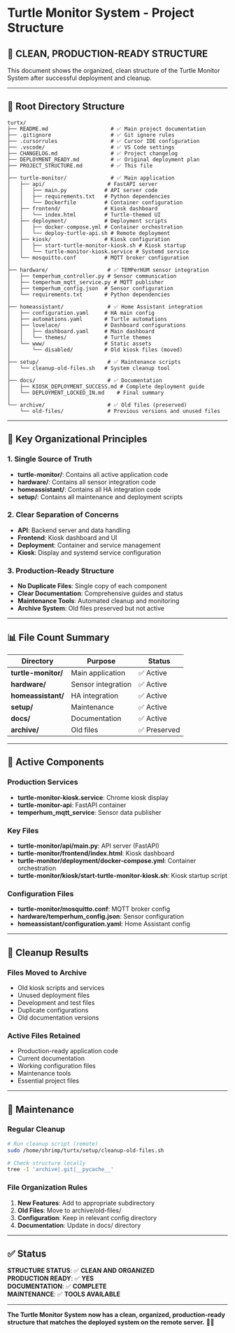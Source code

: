 # Turtle Monitor System - Project Structure

## 🎉 **CLEAN, PRODUCTION-READY STRUCTURE**

This document shows the organized, clean structure of the Turtle Monitor System after successful deployment and cleanup.

---

## 📁 **Root Directory Structure**

```
turtx/
├── README.md                    # ✅ Main project documentation
├── .gitignore                   # ✅ Git ignore rules
├── .cursorrules                 # ✅ Cursor IDE configuration
├── .vscode/                     # ✅ VS Code settings
├── CHANGELOG.md                 # ✅ Project changelog
├── DEPLOYMENT_READY.md          # ✅ Original deployment plan
├── PROJECT_STRUCTURE.md         # ✅ This file
│
├── turtle-monitor/              # ✅ Main application
│   ├── api/                    # FastAPI server
│   │   ├── main.py            # API server code
│   │   ├── requirements.txt   # Python dependencies
│   │   └── Dockerfile         # Container configuration
│   ├── frontend/              # Kiosk dashboard
│   │   └── index.html         # Turtle-themed UI
│   ├── deployment/            # Deployment scripts
│   │   ├── docker-compose.yml # Container orchestration
│   │   └── deploy-turtle-api.sh # Remote deployment
│   ├── kiosk/                 # Kiosk configuration
│   │   ├── start-turtle-monitor-kiosk.sh # Kiosk startup
│   │   └── turtle-monitor-kiosk.service # Systemd service
│   └── mosquitto.conf         # MQTT broker configuration
│
├── hardware/                   # ✅ TEMPerHUM sensor integration
│   ├── temperhum_controller.py # Sensor communication
│   ├── temperhum_mqtt_service.py # MQTT publisher
│   ├── temperhum_config.json  # Sensor configuration
│   └── requirements.txt       # Python dependencies
│
├── homeassistant/              # ✅ Home Assistant integration
│   ├── configuration.yaml     # HA main config
│   ├── automations.yaml       # Turtle automations
│   ├── lovelace/              # Dashboard configurations
│   │   ├── dashboard.yaml     # Main dashboard
│   │   └── themes/            # Turtle themes
│   └── www/                   # Static assets
│       └── disabled/          # Old kiosk files (moved)
│
├── setup/                      # ✅ Maintenance scripts
│   └── cleanup-old-files.sh   # System cleanup tool
│
├── docs/                       # ✅ Documentation
│   ├── KIOSK_DEPLOYMENT_SUCCESS.md # Complete deployment guide
│   └── DEPLOYMENT_LOCKED_IN.md    # Final summary
│
└── archive/                    # ✅ Old files (preserved)
    └── old-files/              # Previous versions and unused files
```

---

## 🎯 **Key Organizational Principles**

### **1. Single Source of Truth**
- **turtle-monitor/**: Contains all active application code
- **hardware/**: Contains all sensor integration code
- **homeassistant/**: Contains all HA integration code
- **setup/**: Contains all maintenance and deployment scripts

### **2. Clear Separation of Concerns**
- **API**: Backend server and data handling
- **Frontend**: Kiosk dashboard and UI
- **Deployment**: Container and service management
- **Kiosk**: Display and systemd service configuration

### **3. Production-Ready Structure**
- **No Duplicate Files**: Single copy of each component
- **Clear Documentation**: Comprehensive guides and status
- **Maintenance Tools**: Automated cleanup and monitoring
- **Archive System**: Old files preserved but not active

---

## 📊 **File Count Summary**

| Directory | Purpose | Status |
|-----------|---------|--------|
| **turtle-monitor/** | Main application | ✅ Active |
| **hardware/** | Sensor integration | ✅ Active |
| **homeassistant/** | HA integration | ✅ Active |
| **setup/** | Maintenance | ✅ Active |
| **docs/** | Documentation | ✅ Active |
| **archive/** | Old files | ✅ Preserved |

---

## 🔧 **Active Components**

### **Production Services**
- **turtle-monitor-kiosk.service**: Chrome kiosk display
- **turtle-monitor-api**: FastAPI container
- **temperhum_mqtt_service**: Sensor data publisher

### **Key Files**
- **turtle-monitor/api/main.py**: API server (FastAPI)
- **turtle-monitor/frontend/index.html**: Kiosk dashboard
- **turtle-monitor/deployment/docker-compose.yml**: Container orchestration
- **turtle-monitor/kiosk/start-turtle-monitor-kiosk.sh**: Kiosk startup script

### **Configuration Files**
- **turtle-monitor/mosquitto.conf**: MQTT broker config
- **hardware/temperhum_config.json**: Sensor configuration
- **homeassistant/configuration.yaml**: Home Assistant config

---

## 🧹 **Cleanup Results**

### **Files Moved to Archive**
- Old kiosk scripts and services
- Unused deployment files
- Development and test files
- Duplicate configurations
- Old documentation versions

### **Active Files Retained**
- Production-ready application code
- Current documentation
- Working configuration files
- Maintenance tools
- Essential project files

---

## 📝 **Maintenance**

### **Regular Cleanup**
```bash
# Run cleanup script (remote)
sudo /home/shrimp/turtx/setup/cleanup-old-files.sh

# Check structure locally
tree -I 'archive|.git|__pycache__'
```

### **File Organization Rules**
1. **New Features**: Add to appropriate subdirectory
2. **Old Files**: Move to archive/old-files/
3. **Configuration**: Keep in relevant config directory
4. **Documentation**: Update in docs/ directory

---

## ✅ **Status**

**STRUCTURE STATUS**: ✅ **CLEAN AND ORGANIZED**  
**PRODUCTION READY**: ✅ **YES**  
**DOCUMENTATION**: ✅ **COMPLETE**  
**MAINTENANCE**: ✅ **TOOLS AVAILABLE**  

---

**The Turtle Monitor System now has a clean, organized, production-ready structure that matches the deployed system on the remote server.** 🐢✨ 